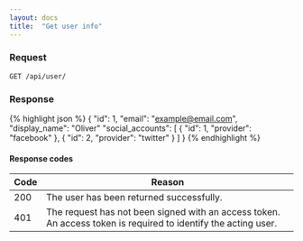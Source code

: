 ```yaml
---
layout: docs
title:  "Get user info"
---
```


### Request

``````
GET /api/user/
``````

### Response

{% highlight json %}
{
  "id": 1,
  "email": "example@email.com",
  "display_name": "Oliver"
  "social_accounts": [
    {
      "id": 1,
      "provider": "facebook"
    },
    {
      "id": 2,
      "provider": "twitter"
  	}
	]
}
{% endhighlight %}

#### Response codes

Code  |  Reason
------|-----------------------------------------
 200  | The user has been returned successfully.
 401  | The request has not been signed with an access token. An access token is required to identify the acting user.
